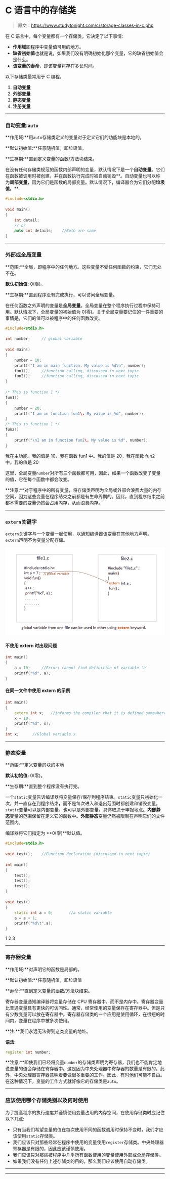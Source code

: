 # C 语言中的存储类

> 原文：<https://www.studytonight.com/c/storage-classes-in-c.php>

在 C 语言中，每个变量都有一个存储类，它决定了以下事情:

*   **作用域**即程序中变量值可用的地方。
*   **缺省初始值**也就是说，如果我们没有明确初始化那个变量，它的缺省初始值会是什么。
*   **该变量的寿命**，即该变量将存在多长时间。

以下存储类最常用于 C 编程，

1.  **自动变量**
2.  **外部变量**
3.  **静态变量**
4.  **注册变量**

* * *

### 自动变量:`auto`

**作用域:**用`auto`存储类定义的变量对于定义它们的功能块是本地的。

**默认初始值:**任意随机值，即垃圾值。

**生存期:**直到定义变量的函数/方法块结束。

在没有任何存储类规范的函数内部声明的变量，默认情况下是一个**自动变量**。它们在函数被调用时被创建，并在函数执行完成时被自动销毁**。自动变量也可以称为**局部变量**，因为它们是函数的局部变量。默认情况下，编译器会为它们分配**垃圾值**。**

```cpp
#include<stdio.h>

void main()
{
    int detail;
    // or 
    auto int details;    //Both are same
}
```

* * *

### 外部或全局变量

**范围:**全局，即程序中的任何地方。这些变量不受任何函数的约束，它们无处不在。

**默认初始值:** 0(零)。

**生存期:**直到程序没有完成执行，可以访问全局变量。

在任何函数之外声明的变量是**全局变量**。全局变量在整个程序执行过程中保持可用。默认情况下，全局变量的初始值为 0(零)。关于全局变量要记住的一件重要的事情是，它们的值可以被程序中的任何函数改变。

```cpp
#include<stdio.h>

int number;     // global variable

void main()
{
    number = 10;
    printf("I am in main function. My value is %d\n", number);
    fun1();     //function calling, discussed in next topic
    fun2();     //function calling, discussed in next topic
}

/* This is function 1 */
fun1()
{
    number = 20;
    printf("I am in function fun1\. My value is %d", number);
}
/* This is function 1 */
fun2()
{
    printf("\nI am in function fun2\. My value is %d", number);
}
```

我在主功能。我的值是 10，我在函数 fun1 中。我的值是 20，我在函数 fun2 中。我的值是 20

这里，全局变量`number`对所有三个函数都可用，因此，如果一个函数改变了变量的值，它在每个函数中都会改变。

**注意:**对于程序中的所有变量，将存储类声明为全局或外部会浪费大量的内存空间，因为这些变量在程序结束之前都是有生命周期的。因此，直到程序结束之前都不需要的变量仍然会占用内存，从而浪费内存。

* * *

### `extern`关键字

`extern`关键字与一个变量一起使用，以通知编译器该变量在其他地方声明。`extern`声明不为变量分配存储。

![extern keyword in c](img/a209d403f095a2476cce36a023a72ad8.png)

#### 不使用 extern 时出现问题

```cpp
int main()
{
    a = 10;     //Error: cannot find definition of variable 'a'
    printf("%d", a);    
}
```

#### 在同一文件中使用 extern 的示例

```cpp
int main()
{
    extern int x;   //informs the compiler that it is defined somewhere else
    x = 10;      
    printf("%d", x);    
}
int x;      //Global variable x
```

* * *

### 静态变量

**范围:**定义变量的块的本地

**默认初始值:** 0(零)。

**生存期:**直到整个程序没有执行完。

一个`static`变量告诉编译器将变量保存/保存到程序结束。`static`变量只初始化一次，并一直存在到程序结束，而不是每次进入和退出范围时都创建和销毁变量。`static`变量可以是内部变量，也可以是外部变量，具体取决于申报地点。**内部静态**变量的范围保留在定义它的函数中。**外部静态**变量仍然被限制在声明它们的文件范围内。

编译器将它们指定为 **0(零)**默认值。

```cpp
#include<stdio.h>

void test();    //Function declaration (discussed in next topic)

int main()
{
    test();
    test();
    test();
}

void test()
{
    static int a = 0;       //a static variable
    a = a + 1;
    printf("%d\t",a);
}
```

1 2 3

* * *

### 寄存器变量

**作用域:**对声明它的函数是局部的。

**默认初始值:**任意随机值，即垃圾值

**寿命:**直到定义变量的函数/方法块结束。

寄存器变量通知编译器将变量存储在 CPU 寄存器中，而不是内存中。寄存器变量比普通变量具有更快的可访问性。通常，经常使用的变量保存在寄存器中。但是只有少数变量可以放在寄存器中。寄存器存储类的一个应用是使用循环，在很短的时间内，变量在程序中被多次使用。

**注:**我们永远无法得到这类变量的地址。

**语法:**

```cpp
register int number;
```

**注意:**即使我们已经将变量`number`的存储类声明为寄存器，我们也不能肯定地说变量的值会存储在寄存器中。这是因为中央处理器中寄存器的数量是有限的。此外，中央处理器寄存器意味着要做很多重要的工作。因此，有时他们可能不自由。在这种情况下，变量的工作方式就好像它的存储类是`auto`。

* * *

### 应该使用哪个存储类别以及何时使用

为了提高程序的执行速度并谨慎使用变量占用的内存空间，在使用存储类时应记住以下几点:

*   只有当我们希望变量的值在每次使用不同的函数调用时保持不变时，我们才应该使用`static`存储类。
*   我们应该只对那些经常在程序中使用的变量使用`register`存储类。中央处理器寄存器是有限的，因此应该谨慎使用。
*   我们应该只对那些被程序中几乎所有函数使用的变量使用外部或全局存储类。
*   如果我们没有任何上述存储类的目的，那么我们应该使用自动存储类。

* * *

* * ***